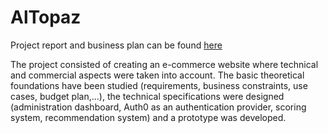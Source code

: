 # AlTopaz

Project report and business plan can be found [here](https://drive.google.com/file/d/1v4PUuDqP0HWfX9xtgkRCAyig9OOQUgFX/view?usp=sharing)

The project consisted of creating an e-commerce website where technical and commercial aspects were taken into account. The basic theoretical foundations have been studied (requirements, business constraints, use cases, budget plan,...), the technical specifications were designed (administration dashboard, Auth0 as an authentication provider, scoring system, recommendation system) and a prototype was developed.
